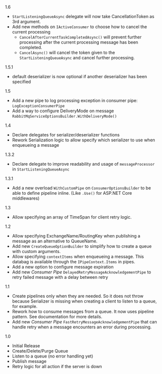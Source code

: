 1.6

- `StartListeningQueueAsync` delegate will now take CancellationToken as 3rd argument.
- Add new methods on `IActiveConsumer` to choose how to cancel the current processing
    - `CancelAfterCurrentTaskCompletedAsync()` will prevent further processing after the current processing message has been completed.
    - `CancelAsync()` will cancel the token given to the `StartListeningQueueAsync` and cancel further processing.

1.5.1

- default deserializer is now optional if another deserializer has been specified

1.5

- Add a new pipe to log processing exception in consumer pipe: `LogExceptionConsumerPipe`
- Add a way to configure DeliveryMode on message `RabbitMqServiceOptionsBuilder.WithDeliveryMode()`

1.4

- Declare delegates for serializer/deserializer functions
- Rework Serialization logic to allow specify which serializer to use when enqueueing a message

1.3.2

- Declare delegate to improve readability and usage of `messageProcessor` in  `StartListeningQueueAsync`

1.3.1

- Add a new overload `WithCustomPipe` on `ConsumerOptionsBuilder` to be able to define pipeline inline. (Like `.Use()` for ASP.NET Core middlewares)

1.3

- Allow specifying an array of TimeSpan for client retry logic.

1.2

- Allow specifying ExchangeName/RoutingKey when publishing a message as an alternative to QueueName.
- Add new `CreateQueueOptionBuilder` to simplify how to create a queue with custom arguments.
- Allow specifying `contextItems` when enqueueing a message. This databag is available through the `IPipeContext.Items` in pipes.
- Add a new option to configure message expiration
- Add new _Consumer Pipe_ `DelayedRetryMessageAcknowledgementPipe` to retry failed message with a delay between retry

1.1

- Create pipelines only when they are needed. So it does not throw because Serializer is missing when creating a client to listen to a queue, for example.
- Rework how to consume messages from a queue. It now uses pipeline pattern. See documentation for more details.
- Add new _Consumer Pipe_ `FastRetryMessageAcknowledgementPipe` that can handle retry when a message encounters an error during processing.

1.0

 - Initial Release
 - Create/Delete/Purge Queue
 - Listen to a queue (no error handling yet)
 - Publish message
 - Retry logic for all action if the server is down